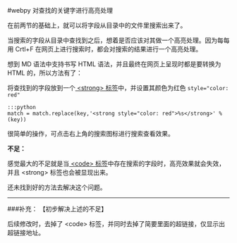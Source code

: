 #webpy 对查找的关键字进行高亮处理

在前两节的基础上，就可以将字段从目录中的文件里搜索出来了。

当搜索的字段从目录中查找到之后，想着是否应该对其做一个高亮处理。因为每每用 Crtl+F 在网页上进行搜索时，都会对搜索的结果进行一个高亮处理。

想到 MD 语法中支持书写 HTML 语法，并且最终在网页上呈现时都是要转换为 HTML 的，所以方法有了：

将查找到的字段放到一个[ &lt;strong&gt; 标签](http://www.w3school.com.cn/tags/tag_strong.asp)中，并设置其颜色为红色 `style="color: red"`

    :::python
    match = match.replace(key,'<strong style="color: red">%s</strong>' %(key))
    
很简单的操作，可点击右上角的搜索图标进行搜索查看效果。

**不足：**

感觉最大的不足就是当[ &lt;code&gt; 标签](http://www.w3school.com.cn/tags/tag_code.asp)中存在搜索的字段时，高亮效果就会失效，并且 &lt;strong&gt; 标签也会被显现出来。

还未找到好的方法去解决这个问题。

***

###补充：
【初步解决上述的不足】

后续修改时，去掉了 &lt;code&gt; 标签，并同时去掉了简要里面的超链接，仅显示出超链接地址。
